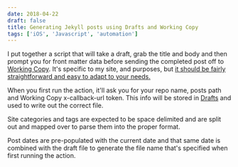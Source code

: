 ```yaml
---
date: 2018-04-22
draft: false
title: Generating Jekyll posts using Drafts and Working Copy
tags: ['iOS', 'Javascript', 'automation']
---
```


I put together a script that will take a draft, grab the title and body and then prompt you for front matter data before sending the completed post off to [Working Copy](https://itunes.apple.com/us/app/id896694807?at=11lvuD). It's specific to my site, and purposes, but [it should be fairly straightforward and easy to adapt to your needs.](https://actions.getdrafts.com/a/1GO)<!-- excerpt -->

When you first run the action, it'll ask you for your repo name, posts path and Working Copy x-callback-url token. This info will be stored in [Drafts](https://itunes.apple.com/us/app/id1236254471?at=11lvuD) and used to write out the correct file.

Site categories and tags are expected to be space delimited and are split out and mapped over to parse them into the proper format.

Post dates are pre-populated with the current date and that same date is combined with the draft file to generate the file name that's specified when first running the action.
